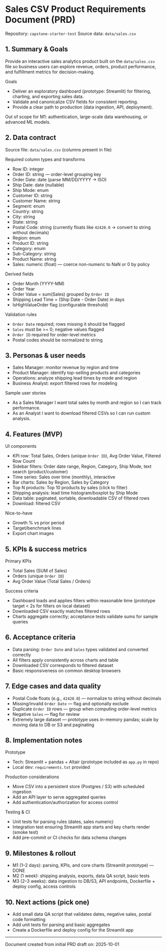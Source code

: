 # Sales CSV Product Requirements Document (PRD)

Repository: `capstone-starter-test`
Source data: `data/sales.csv`

## 1. Summary & Goals
Provide an interactive sales analytics product built on the `data/sales.csv` file so business users can explore revenue, orders, product performance, and fulfillment metrics for decision-making.

Goals
- Deliver an exploratory dashboard (prototype: Streamlit) for filtering, charting, and exporting sales data.
- Validate and canonicalize CSV fields for consistent reporting.
- Provide a clear path to production (data ingestion, API, deployment).

Out of scope for M1: authentication, large-scale data warehousing, or advanced ML models.

## 2. Data contract
Source file: `data/sales.csv` (columns present in file)

Required column types and transforms
- Row ID: integer
- Order ID: string — order-level grouping key
- Order Date: date (parse MM/DD/YYYY -> ISO)
- Ship Date: date (nullable)
- Ship Mode: enum
- Customer ID: string
- Customer Name: string
- Segment: enum
- Country: string
- City: string
- State: string
- Postal Code: string (currently floats like `42420.0` -> convert to string without decimals)
- Region: enum
- Product ID: string
- Category: enum
- Sub-Category: string
- Product Name: string
- Sales: numeric (float) — coerce non-numeric to NaN or 0 by policy

Derived fields
- Order Month (YYYY-MM)
- Order Year
- Order Value = sum(Sales) grouped by `Order ID`
- Shipping Lead Time = (Ship Date - Order Date) in days
- IsHighValueOrder flag (configurable threshold)

Validation rules
- `Order Date` required; rows missing it should be flagged
- `Sales` must be >= 0; negative values flagged
- `Order ID` required for order-level metrics
- Postal codes should be normalized to string

## 3. Personas & user needs
- Sales Manager: monitor revenue by region and time
- Product Manager: identify top-selling products and categories
- Operations: analyze shipping lead times by mode and region
- Business Analyst: export filtered rows for modeling

Sample user stories
- As a Sales Manager I want total sales by month and region so I can track performance.
- As an Analyst I want to download filtered CSVs so I can run custom analysis.

## 4. Features (MVP)
UI components
- KPI row: Total Sales, Orders (unique `Order ID`), Avg Order Value, Filtered Row Count
- Sidebar filters: Order date range, Region, Category, Ship Mode, text search (product/customer)
- Time series: Sales over time (monthly), interactive
- Bar charts: Sales by Region, Sales by Category
- Top N products: Top 10 products by sales (click to filter)
- Shipping analysis: lead time histogram/boxplot by Ship Mode
- Data table: paginated, sortable, downloadable CSV of filtered rows
- Download: filtered CSV

Nice-to-have
- Growth % vs prior period
- Target/benchmark lines
- Export chart images

## 5. KPIs & success metrics
Primary KPIs
- Total Sales (SUM of Sales)
- Orders (unique `Order ID`)
- Avg Order Value (Total Sales / Orders)

Success criteria
- Dashboard loads and applies filters within reasonable time (prototype target < 2s for filters on local dataset)
- Downloaded CSV exactly matches filtered rows
- Charts aggregate correctly; acceptance tests validate sums for sample queries

## 6. Acceptance criteria
- Data parsing: `Order Date` and `Sales` types validated and converted correctly
- All filters apply consistently across charts and table
- Downloaded CSV corresponds to filtered dataset
- Basic responsiveness on common desktop browsers

## 7. Edge cases and data quality
- Postal Code floats (e.g., `42420.0`) — normalize to string without decimals
- Missing/invalid `Order Date` — flag and optionally exclude
- Duplicate `Order ID` rows — group when computing order-level metrics
- Negative `Sales` — flag for review
- Extremely large dataset — prototype uses in-memory pandas; scale by moving data to DB or S3 and paginating

## 8. Implementation notes
Prototype
- Tech: Streamlit + pandas + Altair (prototype included as `app.py` in repo)
- Local dev: `requirements.txt` provided

Production considerations
- Move CSV into a persistent store (Postgres / S3) with scheduled ingestion
- Add an API layer to serve aggregated queries
- Add authentication/authorization for access control

Testing & CI
- Unit tests for parsing rules (dates, sales numeric)
- Integration test ensuring Streamlit app starts and key charts render (smoke test)
- Add pre-commit or CI checks for data schema changes

## 9. Milestones & rollout
- M1 (1–2 days): parsing, KPIs, and core charts (Streamlit prototype) — DONE
- M2 (1 week): shipping analysis, exports, data QA script, basic tests
- M3 (2–3 weeks): data ingestion to DB/S3, API endpoints, Dockerfile + deploy config, access controls

## 10. Next actions (pick one)
- Add small data QA script that validates dates, negative sales, postal code formatting
- Add unit tests for parsing and basic aggregates
- Create a Dockerfile and deploy config for the Streamlit app

---

Document created from initial PRD draft on: 2025-10-01
